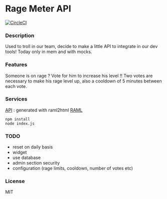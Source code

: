 # Rage Meter API

[![CircleCI](https://circleci.com/gh/L4ngu0r/rage-meter/tree/master.svg?style=svg)](https://circleci.com/gh/L4ngu0r/rage-meter/tree/master)

### Description

Used to troll in our team, decide to make a little API to integrate in our dev tools!
Today only in mem and with mocks.

### Features

Someone is on rage ? Vote for him to increase his level !!
Two votes are necessary to make his rage level up, also a cooldown
of 5 minutes between each vote.

### Services

[API](api.html) : generated with raml2html
[RAML](api.raml)

```
npm install
node index.js
```

### TODO

- reset on daily basis
- widget
- use database
- admin section security
- configuration (rage limits, cooldown, number of votes etc)

### License

MIT